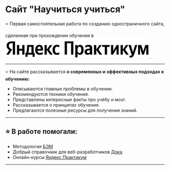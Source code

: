# Сайт "Научиться учиться" 

:star: Первая самостоятельная работа по созданию одностраничного сайта,  


сделанная при прохождении обучения в   ![ЯндексПрактикум](https://raw.githubusercontent.com/i-suslova/how-to-learn/bce8c498cdf0eefc6f56fbd4252339ba8dc7141d/images/logo_place_header.svg?token=A4DUMSRLY2HWGHQABBI7AMDDSDKYI).
________
    

:star: На сайте рассказывается **о современных и эффективных подходах к обучению:**

* Описываются главные проблемы в обучении.
* Рекомендуются техники обучения.
* Представлены интересные факты про учёбу и мозг.
* Рассказывается о принципах обучения.
* Предлагаются полезные ресурсы для получения знаний.
_______
## :star: В работе помогали:

* Методология [БЭМ](https://ru.bem.info/)
* Добрый справочник для веб-разработчиков [Дока](https://www.doka.guide/)
* Онлайн-курсы [Яндекс Практикум](https://practicum.yandex.ru/)
______